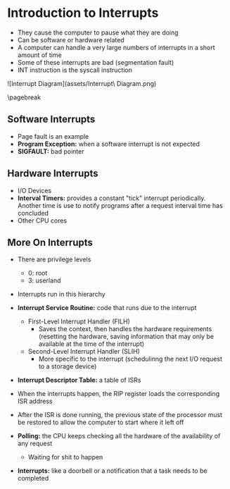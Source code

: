 # Introduction to Interrupts

- They cause the computer to pause what they are doing
- Can be software or hardware related
- A computer can handle a very large numbers of interrupts in a short amount of time
- Some of these interrupts are bad (segmentation fault)
- INT instruction is the syscall instruction

![Interrupt Diagram](assets/Interrupt\ Diagram.png)

\pagebreak

## Software Interrupts

- Page fault is an example
- **Program Exception:** when a software interrupt is not expected
- **SIGFAULT:** bad pointer

## Hardware Interrupts

- I/O Devices
- **Interval Timers:** provides a constant "tick" interrupt periodically. Another time is use to notify programs after a request interval time has concluded
- Other CPU cores

## More On Interrupts

- There are privilege levels
	- 0: root
	- 3: userland
- Interrupts run in this hierarchy
- **Interrupt Service Routine:** code that runs due to the interrupt
	- First-Level Interrupt Handler (FILH)
		- Saves the context, then handles the hardware requirements (resetting the hardware, saving information that may only be available at the time of the interrupt)
	- Second-Level Interrupt Handler (SLIH)
		- More specific to the interrupt (schedulinng the next I/O request to a storage device)
- **Interrupt Descriptor Table:** a table of ISRs
- When the interrupts happen, the RIP register loads the corresponding ISR address
- After the ISR is done running, the previous state of the processor must be restored to allow the computer to start where it left off

- **Polling:** the CPU keeps checking all the hardware of the availability of any request
	- Waiting for shit to happen
- **Interrupts:** like a doorbell or a notification that a task needs to be completed



